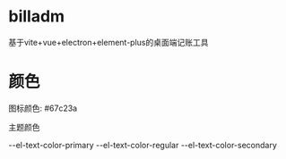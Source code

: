 # billadm
基于vite+vue+electron+element-plus的桌面端记账工具

# 颜色
图标颜色: #67c23a

主题颜色

--el-text-color-primary
--el-text-color-regular
--el-text-color-secondary
